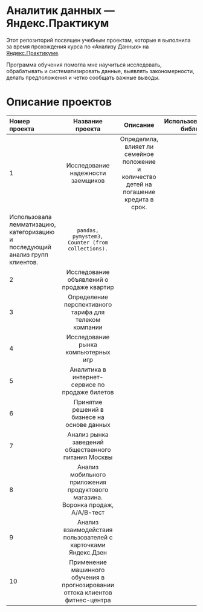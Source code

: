 # Аналитик данных — Яндекс.Практикум

Этот репозиторий посвящен учебным проектам, которые я выполнила за время прохождения курса по «Анализу Данных» на [Яндекс.Практикуме](https://praktikum.yandex.ru/data-analyst/).

Программа обучения помогла мне научиться исследовать, обрабатывать и систематизировать данные, выявлять закономерности, делать предположения и четко сообщать важные выводы.

# Описание проектов

Номер проекта| Название проекта| Описание| Использованные библиотеки
:---------------|:---------------:|:---------------------:|------------------------------------:
1|Исследование надежности заемщиков|Определила, влияет ли семейное положение и количество детей на погашение кредита в срок.
Использовала лемматизацию, категоризацию и последующий анализ групп клиентов.| ```pandas, pymystem3, Counter (from collections).```
2|Исследование объявлений о продаже квартир|
3|Определение перспективного тарифа для телеком компании|
4|Исследование рынка компьютерных игр|
5|Аналитика в интернет-сервисе по продаже билетов|
6|Принятие решений в бизнесе на основе данных|
7|Анализ рынка заведений общественного питания Москвы|
8|Анализ мобильного приложения продуктового магазина. Воронка продаж, А/А/В-тест|
9|Анализ взаимодействия пользователей с карточками Яндекс.Дзен|
10|Применение машинного обучения в прогнозировании оттока клиентов фитнес-центра|
